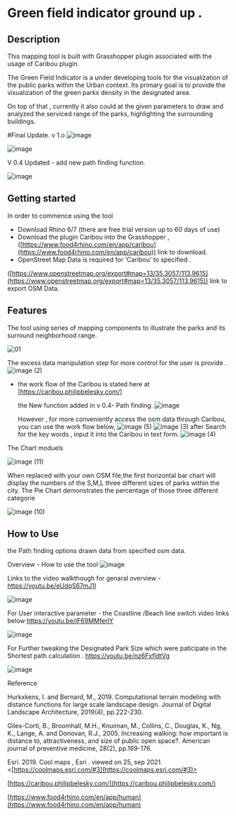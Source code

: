 # Green field indicator ground up . <Prototype>
## **Description**

This mapping tool is built with Grasshopper plugin associated with the usage of Caribou plugin.

The Green Field Indicator is a under developing tools for the visualization of the public parks within the Urban context.  Its primary goal is to provide the visualization of the green parks density in the designated area.

On top of that , currently it also could at the given parameters to draw and analyzed the serviced range of the parks, highlighting the surrounding buildings.

 #Final Update. v 1.o
 ![image](https://user-images.githubusercontent.com/51291536/138485094-f6780e4a-89bb-4dc4-9474-b34a892ea177.png)

  ![image](https://user-images.githubusercontent.com/51291536/138421729-93c4022f-9eac-4222-8a01-4a1a6372ec65.png)
  
 V 0.4 Updated - add new path finding function.
  
  ![image](https://user-images.githubusercontent.com/51291536/138324582-317ddc56-e384-453d-a608-cd6e91e5c80f.png)
## **Getting started**

In order to commence using the tool 



* Download Rhino 6/7   (there are free trial version up to 60 days of use)
* Download the plugin Caribou into the Grasshopper , ([https://www.food4rhino.com/en/app/caribou](https://www.food4rhino.com/en/app/caribou)) link to download.
* OpenStreet Map Data is required for ‘Caribou’ to specified . 

([https://www.openstreetmap.org/export#map=13/35.3057/113.9615](https://www.openstreetmap.org/export#map=13/35.3057/113.9615)) link to export OSM Data.


## **Features**

The tool using series of mapping components to illustrate the parks and its surround neighborhood range.

 ![01](https://user-images.githubusercontent.com/51291536/138489593-bfdee799-3664-4868-a5c3-56bc82efe3a2.png)

 
The excess data manipulation step for more control for the user is provide .
![image (2)](https://user-images.githubusercontent.com/51291536/138327172-2869ad01-e60c-4dbe-b8a5-5ca7e6954901.png)
* the work flow of the Caribou is stated here at [https://caribou.philipbelesky.com/]

  the New function added in v 0.4- Path finding.
  ![image](https://user-images.githubusercontent.com/51291536/138421239-44e963a9-b7c9-4836-ba88-d99425d4cba9.png)

  However , for more conveniently access the osm data through Caribou, you can use the work flow below,
  ![image (5)](https://user-images.githubusercontent.com/51291536/138327869-173743eb-c363-4e3c-8814-be4e91bb7be3.png)
![image (3)](https://user-images.githubusercontent.com/51291536/138327901-76334c6f-69e4-450f-89fe-ceae5baaf3cf.png)
  after Search for the key words , input it into the Caribou in text form.
![image (4)](https://user-images.githubusercontent.com/51291536/138327915-898f4904-ce0b-4437-8207-e017b959bc98.png)

 

The Chart moduels 

 
  ![image (11)](https://user-images.githubusercontent.com/51291536/138490029-198f19ca-eb7f-49a1-af28-7ab1e26fb0e5.png)

 
 When replaced with your own OSM file,the first horizontal bar chart will display the numbers of the S,M,L three different sizes of parks within the city.
The Pie Chart demonstrates the percentage of those three different categorie
 
 
 ![image (10)](https://user-images.githubusercontent.com/51291536/138489941-d53200fc-b018-4315-a728-6dccef4916cc.png)

 
 ## **How to Use**
  
the Path finding options  drawn data from specified osm data.

 Overview - How to use the tool 
 ![image](https://user-images.githubusercontent.com/51291536/138487007-fccaf6f5-78b6-498d-a06f-93e9ef063989.png)
 
 
Links to the video walkthough for genaral overview -https://youtu.be/eUdqS67mJ1I
 
 
  ![image](https://user-images.githubusercontent.com/51291536/138422524-8dcf1bc6-7ca7-4734-9dc4-6b021a651a78.png)
 
 
 For User interactive parameter - the Coastline /Beach line switch video links below
 https://youtu.be/iF69MMferlY
 
 
 ![image](https://user-images.githubusercontent.com/51291536/138487292-d7019445-4cf2-4e0c-9cce-dc5184d69bc0.png)

 
 For Further tweaking the Designated Park Size which were paticipate in the Shortest path calculation .
 https://youtu.be/nz6FxfldtVg
 
![image](https://user-images.githubusercontent.com/51291536/138487923-4478ef7c-897b-41a3-bf31-aad80fa7d279.png)

 
 Reference
 
 Hurkxkens, I. and Bernard, M., 2019. Computational terrain modeling with distance functions for large scale landscape design. Journal of Digital Landscape Architecture, 2019(4), pp.222-230.

Giles-Corti, B., Broomhall, M.H., Knuiman, M., Collins, C., Douglas, K., Ng, K., Lange, A. and Donovan, R.J., 2005. Increasing walking: how important is distance to, attractiveness, and size of public open space?. American journal of preventive medicine, 28(2), pp.169-176.

Esri. 2019. Cool maps , Esri . viewed on 25, sep 2021.<[https://coolmaps.esri.com/#3](https://coolmaps.esri.com/#3)>

[https://caribou.philipbelesky.com/](https://caribou.philipbelesky.com/)

[https://www.food4rhino.com/en/app/human](https://www.food4rhino.com/en/app/human)
